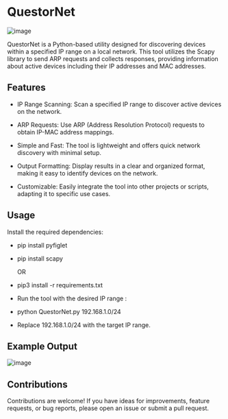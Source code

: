# QuestorNet

![image](https://github.com/MedAmyyne/Network_Scanner/assets/76553571/aba2fef9-714e-4982-9113-36ba07c39ec1)


QuestorNet is a Python-based utility designed for discovering devices within a specified IP range on a local network. This tool utilizes the Scapy library to send ARP requests and collects responses, providing information about active devices including their IP addresses and MAC addresses.

## Features

- IP Range Scanning: Scan a specified IP range to discover active devices on the network.

- ARP Requests: Use ARP (Address Resolution Protocol) requests to obtain IP-MAC address mappings.

- Simple and Fast: The tool is lightweight and offers quick network discovery with minimal setup.

- Output Formatting: Display results in a clear and organized format, making it easy to identify devices on the network.

- Customizable: Easily integrate the tool into other projects or scripts, adapting it to specific use cases.


## Usage
Install the required dependencies:

* pip install pyfiglet
* pip install scapy
  
  OR
  
* pip3 install -r requirements.txt
* Run the tool with the desired IP range :
* python QuestorNet.py 192.168.1.0/24
* Replace 192.168.1.0/24 with the target IP range.


## Example Output
![image](https://github.com/MedAmyyne/Network_Scanner/assets/76553571/e033d652-62fe-4ea7-bf57-6663f67ecc78)


## Contributions

Contributions are welcome! If you have ideas for improvements, feature requests, or bug reports, please open an issue or submit a pull request.
